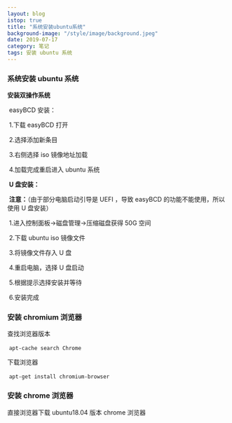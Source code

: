```yaml
---
layout: blog
istop: true
title: "系统安装ubuntu系统"
background-image: "/style/image/background.jpeg"
date: 2019-07-17
category: 笔记
tags: 安装 ubuntu 系统
---
```


### 系统安装 ubuntu 系统

**安装双操作系统**

​ easyBCD 安装：

​ 1.下载 easyBCD 打开

​ 2.选择添加新条目

​ 3.右侧选择 iso 镜像地址加载

​ 4.加载完成重启进入 ubuntu 系统

​ **U 盘安装：**

​ **注意：**（由于部分电脑启动引导是 UEFI ，导致 easyBCD 的功能不能使用，所以使用 U 盘安装）

​ 1.进入控制面板->磁盘管理->压缩磁盘获得 50G 空间

​ 2.下载 ubuntu iso 镜像文件

​ 3.将镜像文件存入 U 盘

​ 4.重启电脑，选择 U 盘启动

​ 5.根据提示选择安装并等待

​ 6.安装完成

### 安装 chromium 浏览器

查找浏览器版本

​ `apt-cache search Chrome`

下载浏览器

​ `apt-get install chromium-browser`

### 安装 chrome 浏览器

直接浏览器下载 ubuntu18.04 版本 chrome 浏览器
